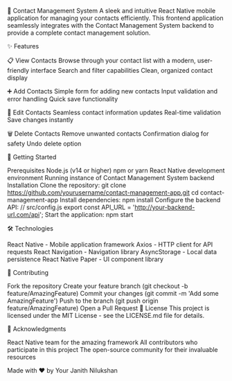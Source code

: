 📱 Contact Management System
A sleek and intuitive React Native mobile application for managing your contacts efficiently. This frontend application seamlessly integrates with the Contact Management System backend to provide a complete contact management solution.

✨ Features

📋 View Contacts
Browse through your contact list with a modern, user-friendly interface
Search and filter capabilities
Clean, organized contact display

➕ Add Contacts
Simple form for adding new contacts
Input validation and error handling
Quick save functionality

📝 Edit Contacts
Seamless contact information updates
Real-time validation
Save changes instantly

🗑️ Delete Contacts
Remove unwanted contacts
Confirmation dialog for safety
Undo delete option

🚀 Getting Started

Prerequisites
Node.js (v14 or higher)
npm or yarn
React Native development environment
Running instance of Contact Management System backend
Installation
Clone the repository:
git clone https://github.com/yourusername/contact-management-app.git
cd contact-management-app
Install dependencies:
npm install
Configure the backend API:
// src/config.js
export const API_URL = 'http://your-backend-url.com/api';
Start the application:
npm start

🛠️ Technologies

React Native - Mobile application framework
Axios - HTTP client for API requests
React Navigation - Navigation library
AsyncStorage - Local data persistence
React Native Paper - UI component library

🤝 Contributing

Fork the repository
Create your feature branch (git checkout -b feature/AmazingFeature)
Commit your changes (git commit -m 'Add some AmazingFeature')
Push to the branch (git push origin feature/AmazingFeature)
Open a Pull Request
📄 License
This project is licensed under the MIT License - see the LICENSE.md file for details.

👏 Acknowledgments

React Native team for the amazing framework
All contributors who participate in this project
The open-source community for their invaluable resources

Made with ❤️ by Your Janith Nilukshan
